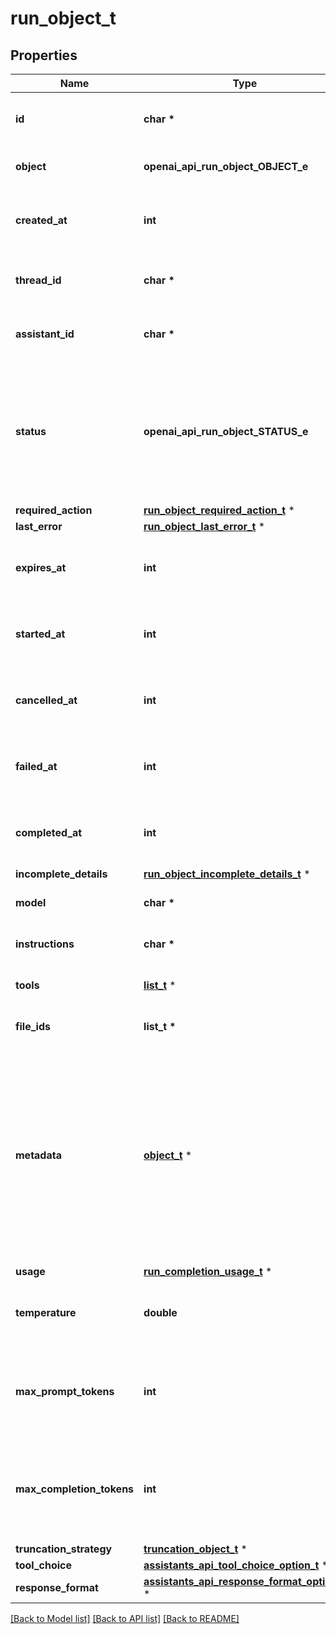 # run_object_t

## Properties
Name | Type | Description | Notes
------------ | ------------- | ------------- | -------------
**id** | **char \*** | The identifier, which can be referenced in API endpoints. | 
**object** | **openai_api_run_object_OBJECT_e** | The object type, which is always &#x60;thread.run&#x60;. | 
**created_at** | **int** | The Unix timestamp (in seconds) for when the run was created. | 
**thread_id** | **char \*** | The ID of the [thread](/docs/api-reference/threads) that was executed on as a part of this run. | 
**assistant_id** | **char \*** | The ID of the [assistant](/docs/api-reference/assistants) used for execution of this run. | 
**status** | **openai_api_run_object_STATUS_e** | The status of the run, which can be either &#x60;queued&#x60;, &#x60;in_progress&#x60;, &#x60;requires_action&#x60;, &#x60;cancelling&#x60;, &#x60;cancelled&#x60;, &#x60;failed&#x60;, &#x60;completed&#x60;, or &#x60;expired&#x60;. | 
**required_action** | [**run_object_required_action_t**](run_object_required_action.md) \* |  | 
**last_error** | [**run_object_last_error_t**](run_object_last_error.md) \* |  | 
**expires_at** | **int** | The Unix timestamp (in seconds) for when the run will expire. | 
**started_at** | **int** | The Unix timestamp (in seconds) for when the run was started. | 
**cancelled_at** | **int** | The Unix timestamp (in seconds) for when the run was cancelled. | 
**failed_at** | **int** | The Unix timestamp (in seconds) for when the run failed. | 
**completed_at** | **int** | The Unix timestamp (in seconds) for when the run was completed. | 
**incomplete_details** | [**run_object_incomplete_details_t**](run_object_incomplete_details.md) \* |  | 
**model** | **char \*** | The model that the [assistant](/docs/api-reference/assistants) used for this run. | 
**instructions** | **char \*** | The instructions that the [assistant](/docs/api-reference/assistants) used for this run. | 
**tools** | [**list_t**](assistant_object_tools_inner.md) \* | The list of tools that the [assistant](/docs/api-reference/assistants) used for this run. | 
**file_ids** | **list_t \*** | The list of [File](/docs/api-reference/files) IDs the [assistant](/docs/api-reference/assistants) used for this run. | 
**metadata** | [**object_t**](.md) \* | Set of 16 key-value pairs that can be attached to an object. This can be useful for storing additional information about the object in a structured format. Keys can be a maximum of 64 characters long and values can be a maxium of 512 characters long.  | 
**usage** | [**run_completion_usage_t**](run_completion_usage.md) \* |  | 
**temperature** | **double** | The sampling temperature used for this run. If not set, defaults to 1. | [optional] 
**max_prompt_tokens** | **int** | The maximum number of prompt tokens specified to have been used over the course of the run.  | 
**max_completion_tokens** | **int** | The maximum number of completion tokens specified to have been used over the course of the run.  | 
**truncation_strategy** | [**truncation_object_t**](truncation_object.md) \* |  | 
**tool_choice** | [**assistants_api_tool_choice_option_t**](assistants_api_tool_choice_option.md) \* |  | 
**response_format** | [**assistants_api_response_format_option_t**](assistants_api_response_format_option.md) \* |  | 

[[Back to Model list]](../README.md#documentation-for-models) [[Back to API list]](../README.md#documentation-for-api-endpoints) [[Back to README]](../README.md)


